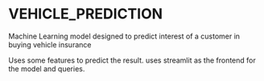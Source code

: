 # VEHICLE_PREDICTION
Machine Learning model designed to predict interest of a customer in buying vehicle insurance

Uses some features to predict the result. uses streamlit as the frontend for the model and queries.


